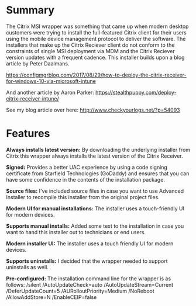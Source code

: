 # Summary
The Citrix MSI wrapper was something that came up when modern desktop customers were trying to install the full-featured Citrix client for their users using the mobile device management protocol to deliver the software. The installers that make up the Citrix Reciever client do not conform to the constraints of single MSI deployment via MDM and the Citrix Reciever version updates with a frequent cadence. This installer builds upon a blog article by Peter Daalmans.

https://configmgrblog.com/2017/08/29/how-to-deploy-the-citrix-receiver-for-windows-10-via-microsoft-intune

And another article by Aaron Parker:
https://stealthpuppy.com/deploy-citrix-receiver-intune/

See my blog article over here:
http://www.checkyourlogs.net/?p=54093

# Features

**Always installs latest version:**
By downloading the underlying installer from Citrix this wrapper always installs the latest version of the Citrix Receiver.

**Signed:**
Provides a better UAC experience by using a code signing certificate from Starfield Technologies (GoDaddy) and ensures that you can have some confidence in the contents of the installation package.

**Source files:**
I've included source files in case you want to use Advanced Installer to recompile this installer from the original project files.

**Modern UI for manual installations:**
The installer uses a touch-friendly UI for modern devices.

**Supports manual installs:**
Added some text to the installation in case you want to hand this installer out to technicians or end users.

**Modern installer UI:**
The installer uses a touch friendly UI for modern devices.

**Supports uninstalls:**
I decided that the wrapper needed to support uninstalls as well.

**Pre-configured:**
The installation command line for the wrapper is as follows:
/silent /AutoUpdateCheck=auto /AutoUpdateStream=Current /DeferUpdateCount=5 /AURolloutPriority=Medium /NoReboot /AllowAddStore=N /EnableCEIP=false
